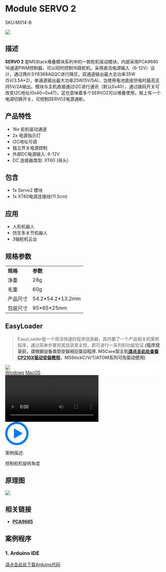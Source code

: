# Module SERVO 2

<el-tag effect="plain">SKU:M014-B</el-tag>

<div class="product_pic"><img src="assets/img/product_pics/module/servo2/servo2.webp"></div>

## 描述

**SERVO 2** 是M5Stack堆叠模块系列中的一款舵机驱动模块，内部采用PCA9685 16通道PWM控制器，可以同时控制16路舵机。采用直流电源输入（6-12V）设计，通过两片SY8368AQQC进行降压，双通道输出最大总功率35W (5V/3.5A*2)，单通道输出最大功率25W(5V/5A)，当使用电池底座供电时最高支持5V/2A输出。模块与主机直接通过I2C进行通讯（默认0x40），通过拨码开关可改变I2C地址(0x40~0x47)，这也意味着多个SERVO2可以堆叠使用，板上有一个电源切换开关，可控制SERVO2电源通断。


## 产品特性

-  16x 舵机驱动通道
-  2x 电源指示灯
-  I2C地址可调
-  独立开关电源控制
-  外部DC电源输入: 6-12V
-  DC 连接器类型: XT60 (母头)

## 包含

-  1x Servo2 模块
-  1x XT60电源连接线(11.5cm)

## 应用

-  人形机器人
-  仿生多关节机器人
-  3轴舵机云台

## 规格参数

<table>
   <tr style="font-weight:bold">
      <td>规格</td>
      <td>参数</td>
   </tr>
   <tr>
      <td>净重</td>
      <td>28g</td>
   </tr>
   <tr>
      <td>毛重</td>
      <td>60g</td>
   </tr>
   <tr>
      <td>产品尺寸</td>
      <td>54.2*54.2*13.2mm</td>
   </tr>
   <tr>
      <td>包装尺寸</td>
      <td>95*65*25mm</td>
   </tr>
 </table>

## EasyLoader

>EasyLoader是一个简洁快速的程序烧录器，其内置了一个产品相关的案例程序，通过简单步骤将其烧录至主控，即可进行一系列的功能验证.**(程序烧录前，请根据设备类型安装相应驱动程序. M5Core型主机[请点击此处查看CP210X驱动安装教程](zh_CN/arduino/arduino_development?id=安装串口驱动)，M5StickC/V/T/ATOM系列可免驱动使用)**

<div class="easyloader-box">
    <div style="background-color:white;">
        <div><img src="https://m5stack.oss-cn-shenzhen.aliyuncs.com/image/easyloader_intro.webp"></div>
        <div class="easyloader-btn">
            <a href="https://m5stack.oss-cn-shenzhen.aliyuncs.com/EasyLoader/Windows/MODULE/EasyLoader_Servo2.exe">Windows</a>
            <a href="https://m5stack.oss-cn-shenzhen.aliyuncs.com/EasyLoader/MacOS/MODULE/EasyLoader_Servo2.dmg">MacOS</a>
            <!-- <a>Linux</a>
            <a>MacOS</a> -->
        </div>
    </div>
    <div>
        <video id="example_video" controls>
            <source src="https://m5stack.oss-cn-shenzhen.aliyuncs.com/video/Product_example_video/Module/Servo2.mp4" type="video/mp4">
        </video>
        <div class="easyloader-mask">
        <a>
            <svg id="play-btn" t="1583228776634" class="icon" viewBox="0 0 1024 1024" version="1.1" xmlns="http://www.w3.org/2000/svg" p-id="4152" width="75" height="75"><path d="M512 0C229.216 0 0 229.216 0 512s229.216 512 512 512 512-229.216 512-512S794.784 0 512 0z m0 928C282.24 928 96 741.76 96 512S282.24 96 512 96s416 186.24 416 416-186.24 416-416 416zM384 288l384 224-384 224z" p-id="4153" fill="#007aff"></path></svg></a>
            <p>案例描述:</p>
            <p>控制舵机旋转角度</p>
        </div>
    </div>
</div>

## 原理图

<img src="assets/img/product_pics/module/servo2/servo2_sch.webp">

## 相关链接

- **[PCA9685](https://m5stack.oss-cn-shenzhen.aliyuncs.com/resource/docs/datasheet/module/PCA9685.pdf)**

## 案例程序

### 1. Arduino IDE

[请点击此处下载Arduino代码](https://github.com/m5stack/M5-ProductExampleCodes/tree/master/Module/SERVO2)

<script>

   var purchase_link = '';

   anchor_search(purchase_link);
   scrollFunc();

</script>